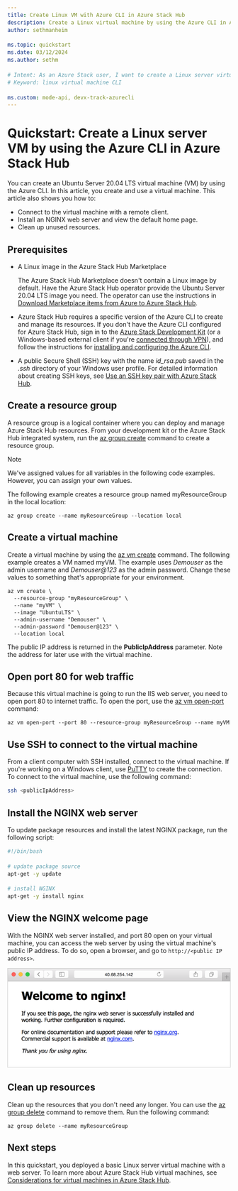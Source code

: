 ```yaml
---
title: Create Linux VM with Azure CLI in Azure Stack Hub 
description: Create a Linux virtual machine by using the Azure CLI in Azure Stack Hub.
author: sethmanheim

ms.topic: quickstart
ms.date: 03/12/2024
ms.author: sethm

# Intent: As an Azure Stack user, I want to create a Linux server virtual machine using Azure CLI.
# Keyword: linux virtual machine CLI

ms.custom: mode-api, devx-track-azurecli
---
```



# Quickstart: Create a Linux server VM by using the Azure CLI in Azure Stack Hub

You can create an Ubuntu Server 20.04 LTS virtual machine (VM) by using the Azure CLI. In this article, you create and use a virtual machine. This article also shows you how to:

* Connect to the virtual machine with a remote client.
* Install an NGINX web server and view the default home page.
* Clean up unused resources.

## Prerequisites

* A Linux image in the Azure Stack Hub Marketplace

   The Azure Stack Hub Marketplace doesn't contain a Linux image by default. Have the Azure Stack Hub operator provide the Ubuntu Server 20.04 LTS image you need. The operator can use the instructions in [Download Marketplace items from Azure to Azure Stack Hub](../operator/azure-stack-download-azure-marketplace-item.md).

* Azure Stack Hub requires a specific version of the Azure CLI to create and manage its resources. If you don't have the Azure CLI configured for Azure Stack Hub, sign in to the [Azure Stack Development Kit](../asdk/asdk-connect.md#connect-to-azure-stack-using-rdp) (or a Windows-based external client if you're [connected through VPN](../asdk/asdk-connect.md#connect-to-azure-stack-using-vpn)), and follow the instructions for [installing and configuring the Azure CLI](azure-stack-version-profiles-azurecli2.md).

* A public Secure Shell (SSH) key with the name *id_rsa.pub* saved in the *.ssh* directory of your Windows user profile. For detailed information about creating SSH keys, see [Use an SSH key pair with Azure Stack Hub](azure-stack-dev-start-howto-ssh-public-key.md).

## Create a resource group

A resource group is a logical container where you can deploy and manage Azure Stack Hub resources. From your development kit or the Azure Stack Hub integrated system, run the [az group create](/cli/azure/group#az-group-create) command to create a resource group.

> [!NOTE]
> We've assigned values for all variables in the following code examples. However, you can assign your own values.

The following example creates a resource group named myResourceGroup in the local location: 

```azurecli
az group create --name myResourceGroup --location local
```

## Create a virtual machine

Create a virtual machine by using the [az vm create](/cli/azure/vm#az-vm-create) command. The following example creates a VM named myVM. The example uses *Demouser* as the admin username and *Demouser@123* as the admin password. Change these values to something that's appropriate for your environment.

```azurecli
az vm create \
  --resource-group "myResourceGroup" \
  --name "myVM" \
  --image "UbuntuLTS" \
  --admin-username "Demouser" \
  --admin-password "Demouser@123" \
  --location local
```

The public IP address is returned in the **PublicIpAddress** parameter. Note the address for later use with the virtual machine.

## Open port 80 for web traffic

Because this virtual machine is going to run the IIS web server, you need to open port 80 to internet traffic. To open the port, use the [az vm open-port](/cli/azure/vm) command: 

```azurecli
az vm open-port --port 80 --resource-group myResourceGroup --name myVM
```

## Use SSH to connect to the virtual machine

From a client computer with SSH installed, connect to the virtual machine. If you're working on a Windows client, use [PuTTY](https://www.putty.org/) to create the connection. To connect to the virtual machine, use the following command:

```bash
ssh <publicIpAddress>
```

## Install the NGINX web server

To update package resources and install the latest NGINX package, run the following script:

```bash
#!/bin/bash

# update package source
apt-get -y update

# install NGINX
apt-get -y install nginx
```

## View the NGINX welcome page

With the NGINX web server installed, and port 80 open on your virtual machine, you can access the web server by using the virtual machine's public IP address. To do so, open a browser, and go to ```http://<public IP address>```.

![The NGINX web server Welcome page](./media/azure-stack-quick-create-vm-linux-cli/nginx.png)

## Clean up resources

Clean up the resources that you don't need any longer. You can use the [az group delete](/cli/azure/group#az-group-delete) command to remove them. Run the following command:

```azurecli
az group delete --name myResourceGroup
```

## Next steps

In this quickstart, you deployed a basic Linux server virtual machine with a web server. To learn more about Azure Stack Hub virtual machines, see [Considerations for virtual machines in Azure Stack Hub](azure-stack-vm-considerations.md).
